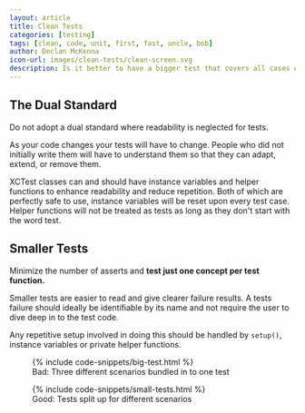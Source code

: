 ```yaml
---
layout: article
title: Clean Tests
categories: [testing]
tags: [clean, code, unit, first, fast, uncle, bob]
author: Declan McKenna
icon-url: images/clean-tests/clean-screen.svg
description: Is it better to have a bigger test that covers all cases or lots of smaller ones?
---
```


## The Dual Standard

Do not adopt a dual standard where readability is neglected for tests.

As your code changes your tests will have to
change. People who did not initially write them will have to understand them so that they can adapt, extend,
or remove them.

XCTest classes can and should have instance variables and helper functions to enhance readability and reduce repetition.
Both of which are perfectly safe to use, instance variables will be reset upon every test case.
Helper functions will not be treated as tests as long as they don't start with the word test.

## Smaller Tests
Minimize the number of asserts and **test just one concept per test function.**

Smaller tests are easier to read and give clearer failure results.
A tests failure should ideally be identifiable by its name and not require the user to dive deep in to the test code.

Any repetitive setup involved in doing this should be handled by <code>setup()</code>, instance variables or
private helper functions.

<figure>
{% include code-snippets/big-test.html %}
<figcaption>Bad: Three different scenarios bundled in to one test</figcaption>
</figure>

<figure>
{% include code-snippets/small-tests.html %}
<figcaption>Good: Tests split up for different scenarios</figcaption>
</figure>
